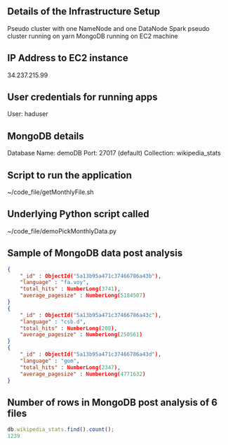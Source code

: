 ## Details of the Infrastructure Setup
Pseudo cluster with one NameNode and one DataNode
Spark pseudo cluster running on yarn
MongoDB running on EC2 machine

## IP Address to EC2 instance
34.237.215.99

## User credentials for running apps
User: haduser

## MongoDB details
Database Name:  demoDB
Port:           27017 (default)
Collection:     wikipedia_stats

## Script to run the application
~/code_file/getMonthlyFile.sh

## Underlying Python script called
~/code_file/demoPickMonthlyData.py

## Sample of MongoDB data post analysis
```json
{
	"_id" : ObjectId("5a13b95a471c37466786a43b"),
	"language" : "fa.voy",
	"total_hits" : NumberLong(3741),
	"average_pagesize" : NumberLong(5184507)
}
{
	"_id" : ObjectId("5a13b95a471c37466786a43c"),
	"language" : "csb.d",
	"total_hits" : NumberLong(208),
	"average_pagesize" : NumberLong(250561)
}
{
	"_id" : ObjectId("5a13b95a471c37466786a43d"),
	"language" : "gom",
	"total_hits" : NumberLong(2347),
	"average_pagesize" : NumberLong(4771632)
}
```
## Number of rows in MongoDB post analysis of 6 files
```javascript
db.wikipedia_stats.find().count();
1239
```

